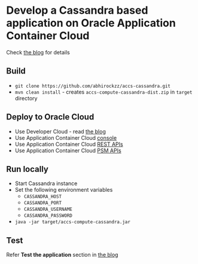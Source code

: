 # Develop a Cassandra based application on Oracle Application Container Cloud

Check [the blog](https://medium.com/@abhishek1987/develop-deploy-a-cassandra-based-application-on-oracle-cloud-ca3d9d124bf6) for details

## Build

- `git clone https://github.com/abhirockzz/accs-cassandra.git`
- `mvn clean install` - creates `accs-compute-cassandra-dist.zip` in `target` directory

## Deploy to Oracle Cloud

- Use Developer Cloud - read [the blog](tbd)
- Use Application Container Cloud [console](http://docs.oracle.com/en/cloud/paas/app-container-cloud/csjse/exploring-application-deployments-page.html#GUID-5E4472B1-F5C6-4556-908C-D76C4C14FC60)
- Use Application Container Cloud [REST APIs](http://docs.oracle.com/en/cloud/paas/app-container-cloud/apcsr/op-paas-service-apaas-api-v1.1-apps-%7BidentityDomainId%7D-post.html)
- Use Application Container Cloud [PSM APIs](https://docs.oracle.com/en/cloud/paas/java-cloud/pscli/accs-push.html)

## Run locally

- Start Cassandra instance
- Set the following environment variables
	- `CASSANDRA_HOST`
	- `CASSANDRA_PORT`
	- `CASSANDRA_USERNAME`
	- `CASSANDRA_PASSWORD`
- `java -jar target/accs-compute-cassandra.jar`

## Test

Refer **Test the application** section in [the blog](https://medium.com/@abhishek1987/develop-deploy-a-cassandra-based-application-on-oracle-cloud-ca3d9d124bf6)
